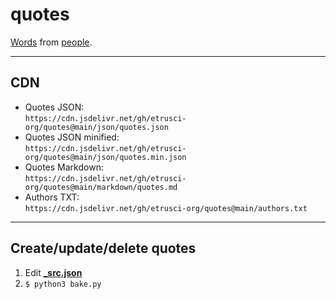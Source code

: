 # quotes

[Words](./markdown/quotes.md) from [people](./authors.txt).

---

## CDN

- Quotes JSON:  
  `https://cdn.jsdelivr.net/gh/etrusci-org/quotes@main/json/quotes.json`
- Quotes JSON minified:  
  `https://cdn.jsdelivr.net/gh/etrusci-org/quotes@main/json/quotes.min.json`
- Quotes Markdown:  
  `https://cdn.jsdelivr.net/gh/etrusci-org/quotes@main/markdown/quotes.md`
- Authors TXT:  
  `https://cdn.jsdelivr.net/gh/etrusci-org/quotes@main/authors.txt`

---

## Create/update/delete quotes

1. Edit **[_src.json](./_src.json)**
2. `$ python3 bake.py`

